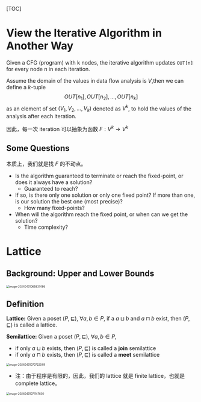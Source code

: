 [TOC]

# View the Iterative Algorithm in Another Way

Given a CFG (program) with k nodes, the iterative algorithm updates `OUT[n]` for every node n in each iteration.

Assume the domain of the values in data flow analysis is $V$,then we can define a $k$-tuple
$$
OUT[n_1],OUT[n_2],\dots,OUT[n_k]
$$
as an element of set $(V_1, V_2, \dots, V_k)$ denoted as $V^k$, to hold the values of the analysis after each iteration.

因此，每一次 iteration 可以抽象为函数 $F: V^k \to V^k$

## Some Questions

本质上，我们就是找 $F$ 的不动点。

- Is the algorithm guaranteed to terminate or reach the fixed-point, or does it always have a solution?
    - Guaranteed to reach?
- If so, is there only one solution or only one fixed point? If more than one, is our solution the best one (most precise)?
    - How many fixed-points?
- When will the algorithm reach the fixed point, or when can we get the solution?
    - Time complexity?

# Lattice

## Background: Upper and Lower Bounds

<img src="https://cdn.jsdelivr.net/gh/mtdickens/mtd-images/img/202404010658220.png" alt="image-20240401065837486" style="zoom: 50%;" />

## Definition

**Lattice:** Given a poset $(P, \sqsubseteq)$, $\forall a, b \in P$, if a $a \sqcup b$ and $a \sqcap b$ exist, then $(P, \sqsubseteq)$ is called a lattice.

**Semilattice:** Given a poset $(P, \sqsubseteq)$, $\forall a, b \in P$,

- if only $a \sqcup b$ exists, then $(P, \sqsubseteq)$ is called a **join** semilattice
- if only $a \sqcap b$ exists, then $(P, \sqsubseteq)$ is called a **meet** semilattice

<img src="https://cdn.jsdelivr.net/gh/mtdickens/mtd-images/img/202404010707961.png" alt="image-20240401070722049" style="zoom:50%;" />

- 注：由于程序是有限的，因此，我们的 lattice 就是 finite lattice，也就是 complete lattice。

<img src="https://cdn.jsdelivr.net/gh/mtdickens/mtd-images/img/202404010711205.png" alt="image-20240401071147630" style="zoom:50%;" />